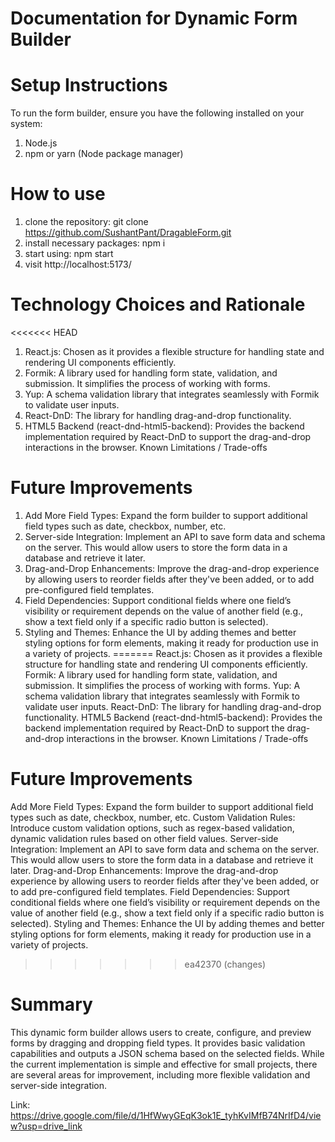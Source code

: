 # Documentation for Dynamic Form Builder
# Setup Instructions
To run the form builder, ensure you have the following installed on your system:
1. Node.js 
2. npm or yarn (Node package manager)

# How to use
1. clone the repository: git clone https://github.com/SushantPant/DragableForm.git
2. install necessary packages: npm i
3. start using: npm start
4. visit http://localhost:5173/

# Technology Choices and Rationale
<<<<<<< HEAD
1. React.js: Chosen as it provides a flexible structure for handling state and rendering UI components efficiently.
2. Formik: A library used for handling form state, validation, and submission. It simplifies the process of working with forms.
3. Yup: A schema validation library that integrates seamlessly with Formik to validate user inputs.
4. React-DnD: The library for handling drag-and-drop functionality.
5. HTML5 Backend (react-dnd-html5-backend): Provides the backend implementation required by React-DnD to support the drag-and-drop interactions in the browser.
Known Limitations / Trade-offs

# Future Improvements
1. Add More Field Types: Expand the form builder to support additional field types such as date, checkbox, number, etc.
2. Server-side Integration: Implement an API to save form data and schema on the server. This would allow users to store the form data in a database and retrieve it later.
3. Drag-and-Drop Enhancements: Improve the drag-and-drop experience by allowing users to reorder fields after they've been added, or to add pre-configured field templates.
4. Field Dependencies: Support conditional fields where one field’s visibility or requirement depends on the value of another field (e.g., show a text field only if a specific radio button is selected).
5. Styling and Themes: Enhance the UI by adding themes and better styling options for form elements, making it ready for production use in a variety of projects.
=======
React.js: Chosen as it provides a flexible structure for handling state and rendering UI components efficiently.
Formik: A library used for handling form state, validation, and submission. It simplifies the process of working with forms.
Yup: A schema validation library that integrates seamlessly with Formik to validate user inputs.
React-DnD: The library for handling drag-and-drop functionality.
HTML5 Backend (react-dnd-html5-backend): Provides the backend implementation required by React-DnD to support the drag-and-drop interactions in the browser.
Known Limitations / Trade-offs

# Future Improvements
Add More Field Types: Expand the form builder to support additional field types such as date, checkbox, number, etc.
Custom Validation Rules: Introduce custom validation options, such as regex-based validation, dynamic validation rules based on other field values.
Server-side Integration: Implement an API to save form data and schema on the server. This would allow users to store the form data in a database and retrieve it later.
Drag-and-Drop Enhancements: Improve the drag-and-drop experience by allowing users to reorder fields after they've been added, or to add pre-configured field templates.
Field Dependencies: Support conditional fields where one field’s visibility or requirement depends on the value of another field (e.g., show a text field only if a specific radio button is selected).
Styling and Themes: Enhance the UI by adding themes and better styling options for form elements, making it ready for production use in a variety of projects.
>>>>>>> ea42370 (changes)


# Summary
This dynamic form builder allows users to create, configure, and preview forms by dragging and dropping field types. It provides basic validation capabilities and outputs a JSON schema based on the selected fields. While the current implementation is simple and effective for small projects, there are several areas for improvement, including more flexible validation and server-side integration.

Link: https://drive.google.com/file/d/1HfWwyGEqK3ok1E_tyhKvIMfB74NrIfD4/view?usp=drive_link